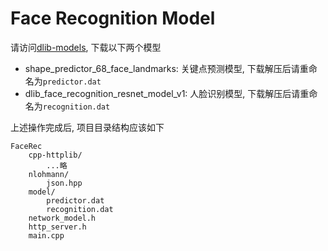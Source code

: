 # Face Recognition Model

请访问[dlib-models](https://github.com/davisking/dlib-models), 下载以下两个模型
* shape_predictor_68_face_landmarks: 关键点预测模型, 下载解压后请重命名为`predictor.dat`
* dlib_face_recognition_resnet_model_v1: 人脸识别模型, 下载解压后请重命名为`recognition.dat`

上述操作完成后, 项目目录结构应该如下
```
FaceRec
    cpp-httplib/
        ...略
    nlohmann/
        json.hpp
    model/
        predictor.dat
        recognition.dat
    network_model.h
    http_server.h
    main.cpp
```
